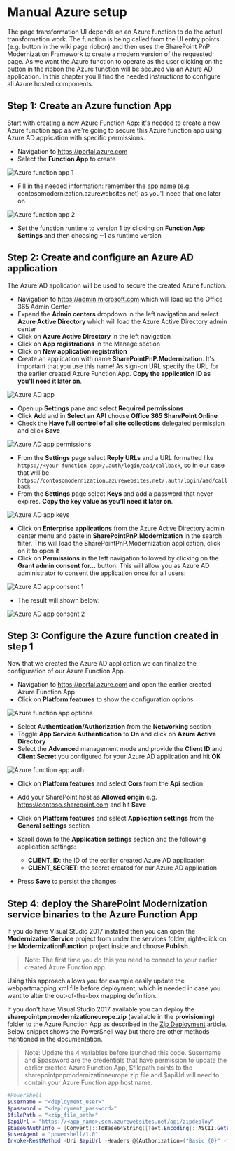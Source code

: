 # Manual Azure setup

The page transformation UI depends on an Azure function to do the actual transformation work. The function is being called from the UI entry points (e.g. button in the wiki page ribbon) and then uses the SharePoint PnP Modernization Framework to create a modern version of the requested page. As we want the Azure function to operate as the user clicking on the button in the ribbon the Azure function will be secured via an Azure AD application. In this chapter you'll find the needed instructions to configure all Azure hosted components.

## Step 1: Create an Azure function App

Start with creating a new Azure Function App: it's needed to create a new Azure function app as we're going to secure this Azure function app using Azure AD application with specific permissions.

- Navigation to https://portal.azure.com
- Select the **Function App** to create

![Azure function app 1](images/azure_function_1.png)

- Fill in the needed information: remember the app name (e.g. contosomodernization.azurewebsites.net) as you'll need that one later on
  
![Azure function app 2](images/azure_function_2.png)

- Set the function runtime to version 1 by clicking on **Function App Settings** and then choosing **~1** as runtime version

## Step 2: Create and configure an Azure AD application

The Azure AD application will be used to secure the created Azure function.

- Navigation to https://admin.microsoft.com which will load up the Office 365 Admin Center
- Expand the **Admin centers** dropdown in the left navigation and select **Azure Active Directory** which will load the Azure Active Directory admin center
- Click on **Azure Active Directory** in the left navigation
- Click on **App registrations** in the Manage section
- Click on **New application registration**
- Create an application with name **SharePointPnP.Modernization**. It's important that you use this name! As sign-on URL specify the URL for the earlier created Azure Function App. **Copy the application ID as you'll need it later on**.

![Azure AD app](images/azure_app_1.png)

- Open up **Settings** pane and select **Required permissions**
- Click **Add** and in **Select an API** choose **Office 365 SharePoint Online**
- Check the **Have full control of all site collections** delegated permission and click **Save**

![Azure AD app permissions](images/azure_app_2.png)

- From the **Settings** page select **Reply URLs** and a URL formatted like `https://<your function app>/.auth/login/aad/callback`, so in our case that will be `https://contosomodernization.azurewebsites.net/.auth/login/aad/callback`
- From the **Settings** page select **Keys** and add a password that never expires. **Copy the key value as you'll need it later on**.

![Azure AD app keys](images/azure_app_3.png)

- Click on **Enterprise applications** from the Azure Active Directory admin center menu and paste in **SharePointPnP.Modernization** in the search filter. This will load the SharePointPnP.Modernization application, click on it to open it
- Click on **Permissions** in the left navigation followed by clicking on the **Grant admin consent for...** button. This will allow you as Azure AD administrator to consent the application once for all users:

![Azure AD app consent 1](images/azure_app_4.png)

- The result will shown below:

![Azure AD app consent 2](images/azure_app_5.png)

## Step 3: Configure the Azure function created in step 1

Now that we created the Azure AD application we can finalize the configuration of our Azure Function App.

- Navigation to https://portal.azure.com and open the earlier created Azure Function App
- Click on **Platform features** to show the configuration options

![Azure function app options](images/azure_function_3.png)

- Select **Authentication/Authorization** from the **Networking** section
- Toggle **App Service Authentication** to **On** and click on **Azure Active Directory**
- Select the **Advanced** management mode and provide the **Client ID** and **Client Secret** you configured for your Azure AD application and hit **OK**

![Azure function app auth](images/azure_function_4.png)

- Click on **Platform features** and select **Cors** from the **Api** section
- Add your SharePoint host as **Allowed origin** e.g. https://contoso.sharepoint.com and hit **Save**
- Click on **Platform features** and select **Application settings** from the **General settings** section
- Scroll down to the **Application settings** section and the following application settings:

    - **CLIENT_ID**: the ID of the earlier created Azure AD application
    - **CLIENT_SECRET**: the secret created for our Azure AD application

- Press **Save** to persist the changes

## Step 4: deploy the SharePoint Modernization service binaries to the Azure Function App

If you do have Visual Studio 2017 installed then you can open the **ModernizationService** project from under the services folder, right-click on the **ModernizationFunction** project inside and choose **Publish**.

>Note:
>The first time you do this you need to connect to your earlier created Azure Function app.

Using this approach allows you for example easily update the webpartmapping.xml file before deployment, which is needed in case you want to alter the out-of-the-box mapping definition.

If you don't have Visual Studio 2017 available you can deploy the **sharepointpnpmodernizationeurope.zip** (available in the **provisioning**) folder to the Azure Function App as described in the [Zip Deployment](https://docs.microsoft.com/en-us/azure/azure-functions/deployment-zip-push) article. Below snippet shows the PowerShell way but there are other methods mentioned in the documentation.

>Note:
>Update the 4 variables before launched this code. $username and $password are the credentials that have permission to update the earlier created Azure Function App, $filepath points to the sharepointpnpmodernizationeurope.zip file and $apiUrl will need to contain your Azure Function app host name.

```Powershell
#PowerShell
$username = "<deployment_user>"
$password = "<deployment_password>"
$filePath = "<zip_file_path>"
$apiUrl = "https://<app_name>.scm.azurewebsites.net/api/zipdeploy"
$base64AuthInfo = [Convert]::ToBase64String([Text.Encoding]::ASCII.GetBytes(("{0}:{1}" -f $username, $password)))
$userAgent = "powershell/1.0"
Invoke-RestMethod -Uri $apiUrl -Headers @{Authorization=("Basic {0}" -f $base64AuthInfo)} -UserAgent $userAgent -Method POST -InFile $filePath -ContentType "multipart/form-data"
```
